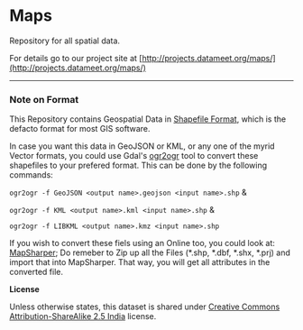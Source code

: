 Maps
====

Repository for all spatial data.

For details go to our project site at [http://projects.datameet.org/maps/](http://projects.datameet.org/maps/)

----
### Note on Format ###

This Repository contains Geospatial Data in [Shapefile Format](https://en.wikipedia.org/wiki/Shapefile), which is the defacto format for most GIS software.

In case you want this data in GeoJSON or KML, or any one of the myrid Vector formats, you could use Gdal's [ogr2ogr](http://www.gdal.org/ogr2ogr.html) tool to convert these shapefiles to your prefered format. This can be done by the following commands:

`ogr2ogr -f GeoJSON <output name>.geojson <input name>.shp` &

`ogr2ogr -f KML <output name>.kml <input name>.shp`  &

`ogr2ogr -f LIBKML <output name>.kmz <input name>.shp`  

If you wish to convert these fiels using an Online too, you could look at: [MapSharper](http://www.mapshaper.org/); Do remeber to Zip up all the Files (*.shp, *.dbf, *.shx, *.prj) and import that into MapSharper. That way, you will get all attributes in the converted file.


**License**

Unless otherwise states, this dataset is shared under [Creative Commons Attribution-ShareAlike 2.5 India](http://creativecommons.org/licenses/by-sa/2.5/in/) license.
